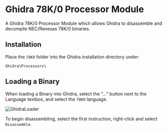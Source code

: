 # Ghidra 78K/0 Processor Module
A Ghidra 78K/0 Processor Module which allows Ghidra to disassemble and decompile NEC/Renesas 78K/0 binaries.

## Installation
Place the ```78K0``` folder into the Ghidra installation directory under:

```
Ghidra\Processors\
```

## Loading a Binary
When loading a Binary into Ghidra, select the "..." button next to the Language textbox, and select the ```78K0``` language.

![GhidraLoader](https://github.com/user-attachments/assets/9306000d-677c-48b3-bf22-29ec144fe570)

To begin disassembling, select the first instruction, right-click and select ```Disassemble```.


